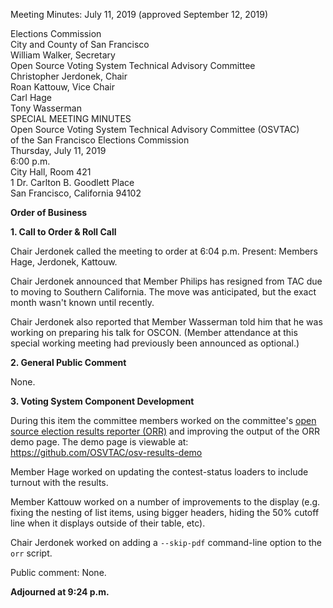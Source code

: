 Meeting Minutes: July 11, 2019 (approved September 12, 2019)

<div id="meeting_header_right" class="headered">
Elections Commission<br>
City and County of San Francisco<br>
William Walker, Secretary<br>
</div>

<div class="headered">
Open Source Voting System Technical Advisory Committee<br>
Christopher Jerdonek, Chair<br>
Roan Kattouw, Vice Chair<br>
Carl Hage<br>
Tony Wasserman<br>
</div>

<div id="meeting_header_main" class="headered">
SPECIAL MEETING MINUTES<br>
Open Source Voting System Technical Advisory Committee (OSVTAC)<br>
of the San Francisco Elections Commission<br>
Thursday, July 11, 2019<br>
6:00 p.m.<br>
City Hall, Room 421<br>
1 Dr. Carlton B. Goodlett Place<br>
San Francisco, California 94102<br>
</div>

**Order of Business**

**1\. Call to Order & Roll Call**

Chair Jerdonek called the meeting to order at 6:04 p.m. Present: Members
Hage, Jerdonek, Kattouw.

Chair Jerdonek announced that Member Philips has resigned from TAC due to
moving to Southern California. The move was anticipated, but the exact month
wasn't known until recently.

Chair Jerdonek also reported that Member Wasserman told him that he was
working on preparing his talk for OSCON. (Member attendance at this special
working meeting had previously been announced as optional.)


**2\. General Public Comment**

None.


**3\. Voting System Component Development**

During this item the committee members worked on the committee's [open source
election results reporter
(ORR)](https://github.com/OSVTAC/osv-results-reporter) and improving the
output of the ORR demo page. The demo page is viewable at:
<https://github.com/OSVTAC/osv-results-demo>

Member Hage worked on updating the contest-status loaders to include turnout
with the results.

Member Kattouw worked on a number of improvements to the display (e.g. fixing
the nesting of list items, using bigger headers, hiding the 50% cutoff line
when it displays outside of their table, etc).

Chair Jerdonek worked on adding a `--skip-pdf` command-line option to the
`orr` script.

Public comment: None.


**Adjourned at 9:24 p.m.**
